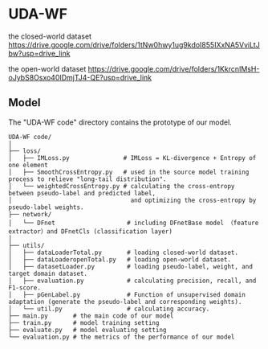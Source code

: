 # UDA-WF
the closed-world dataset https://drive.google.com/drive/folders/1tNw0hwy1ug9kdoI855IXxNA5VviLtJbw?usp=drive_link

the open-world dataset https://drive.google.com/drive/folders/1KkrcnIMsH-oJybS8Osxo40IDmjTJ4-QE?usp=drive_link

## Model
The "UDA-WF code" directory contains the prototype of our model.

~~~
UDA-WF code/
│
├── loss/   
│   ├── IMLoss.py               # IMLoss = KL-divergence + Entropy of one element
│   ├── SmoothCrossEntropy.py   # used in the source model training process to relieve "long-tail distribution".
│   └── weightedCrossEntropy.py # calculating the cross-entropy between pseudo-label and predicted label,
│                                 and optimizing the cross-entropy by pseudo-label weights.
├── network/
│   └── DFnet                    # including DFnetBase model （feature extractor）and DFnetCls (classification layer)
│
├── utils/
│   ├── dataLoaderTotal.py       # loading closed-world dataset.
│   ├── dataLoaderopenTotal.py   # loading open-world dataset.
│   ├── datasetLoader.py         # loading pseudo-label, weight, and target domain dataset.
│   ├── evaluation.py            # calculating precision, recall, and F1-score.         
│   ├── pGenLabel.py             # Function of unsupervised domain adaptation (generate the pseudo-label and corresponding weights).
│   └── util.py                  # calculating accuracy.
├── main.py       # the main code of our model
├── train.py      # model training setting
├── evaluate.py   # model evaluating setting
└── evaluation.py # the metrics of the performance of our model

~~~

